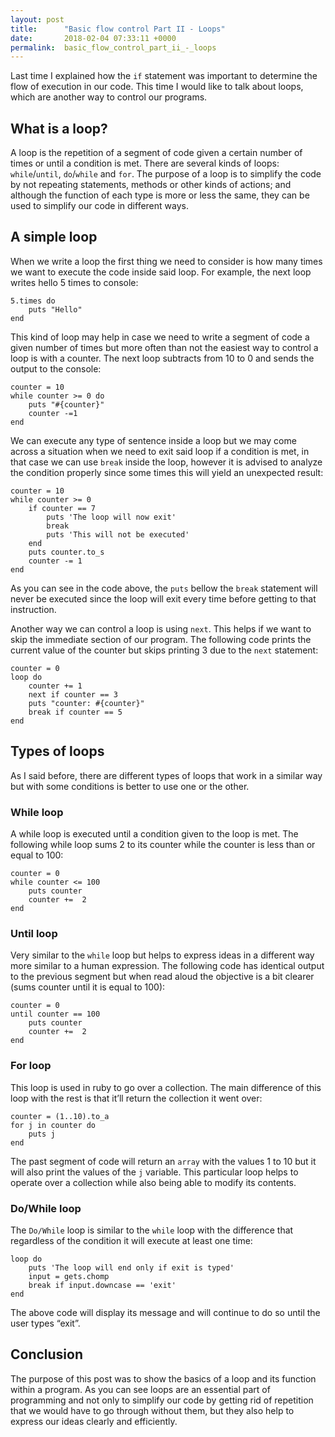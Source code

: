 ```yaml
---
layout: post
title:      "Basic flow control Part II - Loops"
date:       2018-02-04 07:33:11 +0000
permalink:  basic_flow_control_part_ii_-_loops
---
```



Last time I explained how the `if` statement was important to determine the flow of execution in our code. This time I would like to talk about loops, which are another way to control our programs.

## What is a loop?

A loop is the repetition of a segment of code given a certain number of times or until a condition is met. There are several kinds of loops: `while`/`until`, `do`/`while` and `for`. The purpose of a loop is to simplify the code by not repeating statements, methods or other kinds of actions; and although the function of each type is more or less the same, they can be used to simplify our code in different ways.


## A simple loop

When we write a loop the first thing we need to consider is how many times we want to execute the code inside said loop. For example, the next loop writes hello 5 times to console:

```
5.times do
	puts "Hello"
end  
```

This kind of loop may help in case we need to write a segment of code a given number of times but more often than not the easiest way to control a loop is with a counter. The next loop subtracts from 10 to 0 and sends the output to the console:

```
counter = 10
while counter >= 0 do
	puts "#{counter}"   
	counter -=1   
end  
```

We can execute any type of sentence inside a loop but we may come across a situation when we need to exit said loop if a condition is met, in that case we can use `break` inside the loop, however it is advised to analyze the condition properly since some times this will yield an unexpected result:

```
counter = 10
while counter >= 0
	if counter == 7   
		puts 'The loop will now exit'      
		break      
		puts 'This will not be executed'      
	end     
	puts counter.to_s   
	counter -= 1   
end  
```

As you can see in the code above, the `puts` bellow the `break` statement will never be executed since the loop will exit every time before getting to that instruction. 

Another way we can control a loop is using `next`. This helps if we want to skip the immediate section of our program. The following code prints the current value of the counter but skips printing 3 due to the `next` statement:

```
counter = 0
loop do
	counter += 1   
	next if counter == 3   
	puts "counter: #{counter}"   
	break if counter == 5   
end  
```



## Types of loops

As I said before, there are different types of loops that work in a similar way but with some conditions is better to use one or the other.

### While loop

A while loop is executed until a condition given to the loop is met. The following while loop sums 2 to its counter while the counter is less than or equal to 100:

```
counter = 0
while counter <= 100
	puts counter  
	counter +=  2  
end  
```


### Until loop

Very similar to the `while` loop but helps to express ideas in a different way more similar to a human expression. The following code has identical output to the previous segment but when read aloud the objective is a bit clearer (sums counter until it is equal to 100):

```
counter = 0
until counter == 100
	puts counter  
	counter +=  2  
end  
```

### For loop

This loop is used in ruby to go over a collection. The main difference of this loop with the rest is that it’ll return the collection it went over:

```
counter = (1..10).to_a   
for j in counter do   
	puts j      
end
```

The past segment of code will return an `array` with the values 1 to 10 but it will also print the values of the `j` variable. This particular loop helps to operate over a collection while also being able to modify its contents.

### Do/While loop

The `Do/While` loop is similar to the `while` loop with the difference that regardless of the condition it will execute at least one time:

```
loop do   
	puts 'The loop will end only if exit is typed'      
	input = gets.chomp      
	break if input.downcase == 'exit'      
end
```

The above code will display its message and will continue to do so until the user types “exit”.

## Conclusion

The purpose of this post was to show the basics of a loop and its function within a program. As you can see loops are an essential part of programming and not only to simplify our code by getting rid of repetition that we would have to go through without them, but they also help to express our ideas clearly and efficiently.	

